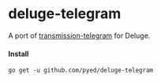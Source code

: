 # deluge-telegram

A port of [transmission-telegram](https://github.com/pyed/transmission-telegram) for Deluge.

#### Install
`go get -u github.com/pyed/deluge-telegram`